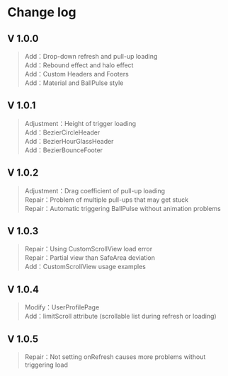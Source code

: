 # Change log

## V 1.0.0
>Add：Drop-down refresh and pull-up loading  
>Add：Rebound effect and halo effect  
>Add：Custom Headers and Footers  
>Add：Material and BallPulse style

## V 1.0.1
>Adjustment：Height of trigger loading  
>Add：BezierCircleHeader  
>Add：BezierHourGlassHeader  
>Add：BezierBounceFooter

## V 1.0.2
>Adjustment：Drag coefficient of pull-up loading  
>Repair：Problem of multiple pull-ups that may get stuck  
>Repair：Automatic triggering BallPulse without animation problems  

## V 1.0.3
>Repair：Using CustomScrollView load error  
>Repair：Partial view than SafeArea deviation  
>Add：CustomScrollView usage examples  

## V 1.0.4
>Modify：UserProfilePage  
>Add：limitScroll attribute (scrollable list during refresh or loading)  

## V 1.0.5
>Repair：Not setting onRefresh causes more problems without triggering load  